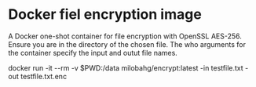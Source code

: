 # Docker fiel encryption image

A Docker one-shot container for file encryption with OpenSSL AES-256. Ensure you are in the directory of the chosen file. The who arguments for the container specify the input and outut file names.

docker run -it --rm -v $PWD:/data milobahg/encrypt:latest -in testfile.txt -out testfile.txt.enc
